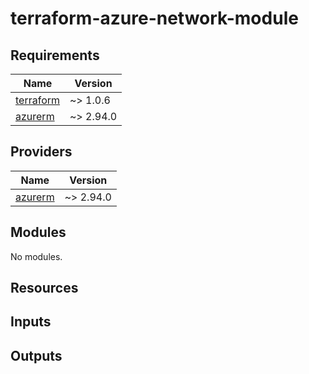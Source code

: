 # terraform-azure-network-module
## Requirements

| Name | Version |
|------|---------|
| <a name="requirement_terraform"></a> [terraform](#requirement\_terraform) | ~> 1.0.6 |
| <a name="requirement_azurerm"></a> [azurerm](#requirement\_azurerm) | ~> 2.94.0 |

## Providers

| Name | Version |
|------|---------|
| <a name="provider_azurerm"></a> [azurerm](#provider\_azurerm) | ~> 2.94.0 |

## Modules

No modules.

## Resources

## Inputs

## Outputs

